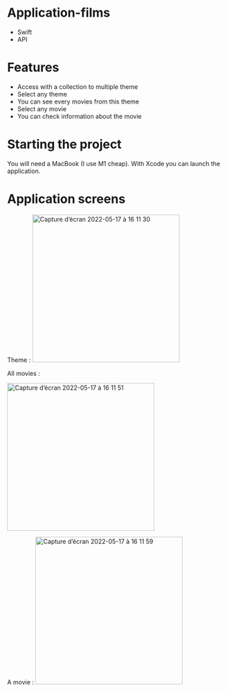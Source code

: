 # Application-films

* Swift
* API


# Features

* Access with a collection to multiple theme
* Select any theme
* You can see every movies from this theme
* Select any movie
* You can check information about the movie

# Starting the project

You will need a MacBook (I use M1 cheap).
With Xcode you can launch the application.


# Application screens

Theme : 
<img width="340" alt="Capture d’écran 2022-05-17 à 16 11 30" src="https://user-images.githubusercontent.com/30879857/168831586-5c29d555-781a-444c-a83f-69b3645e11ff.png">


All movies : 

<img width="340" alt="Capture d’écran 2022-05-17 à 16 11 51" src="https://user-images.githubusercontent.com/30879857/168831655-f3482185-7590-4291-8169-be6e39a0a428.png">

A movie : 
<img width="340" alt="Capture d’écran 2022-05-17 à 16 11 59" src="https://user-images.githubusercontent.com/30879857/168831697-848db846-29f6-44bd-b01e-004c31cd4a16.png">

